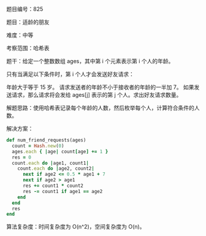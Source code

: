 题目编号：825

题目：适龄的朋友

难度：中等

考察范围：哈希表

题干：给定一个整数数组 ages，其中第 i 个元素表示第 i 个人的年龄。

只有当满足以下条件时，第 i 个人才会发送好友请求：

年龄大于等于 15 岁。
请求发送者的年龄不小于接收者的年龄的一半加 7。
如果发送请求，那么请求将会发给 ages[j] 表示的第 j 个人。求出好友请求数量。

解题思路：使用哈希表记录每个年龄的人数，然后枚举每个人，计算符合条件的人数。

解决方案：

```ruby
def num_friend_requests(ages)
  count = Hash.new(0)
  ages.each { |age| count[age] += 1 }
  res = 0
  count.each do |age1, count1|
    count.each do |age2, count2|
      next if age2 <= 0.5 * age1 + 7
      next if age2 > age1
      res += count1 * count2
      res -= count1 if age1 == age2
    end
  end
  res
end
```

算法复杂度：时间复杂度为 O(n^2)，空间复杂度为 O(n)。